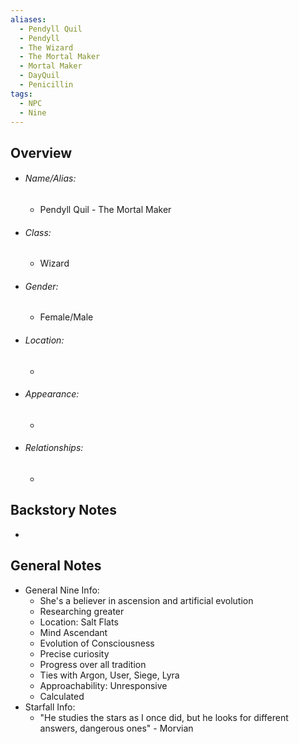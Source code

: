 ```yaml
---
aliases:
  - Pendyll Quil
  - Pendyll
  - The Wizard
  - The Mortal Maker
  - Mortal Maker
  - DayQuil
  - Penicillin
tags:
  - NPC
  - Nine
---
```

## Overview
- ###### Name/Alias:  
	- Pendyll Quil - The Mortal Maker
- ###### Class:
	- Wizard
- ###### Gender: 
	- Female/Male
- ###### Location: 
	- 
- ###### Appearance:
	- 
- ###### Relationships: 
	- 



## Backstory Notes

- 




## General Notes

- General Nine Info:
	- She's a believer in ascension and artificial evolution
	- Researching greater
	- Location: Salt Flats
	- Mind Ascendant
	- Evolution of Consciousness
	- Precise curiosity
	- Progress over all tradition
	- Ties with Argon, User, Siege, Lyra
	- Approachability: Unresponsive  
	- Calculated
- Starfall Info:
	- "He studies the stars as I once did, but he looks for different answers, dangerous ones" - Morvian

